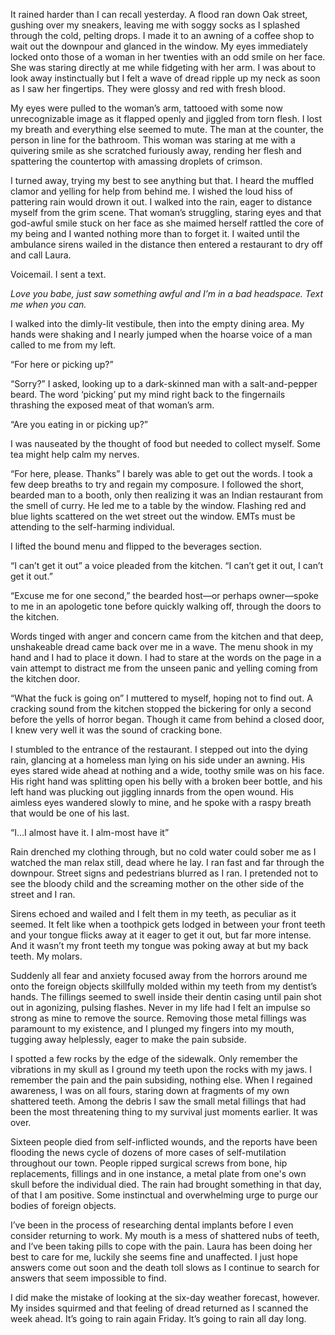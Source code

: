 It rained harder than I can recall yesterday. A flood ran down Oak street, gushing over my sneakers, leaving me with soggy socks as I splashed through the cold, pelting drops. I made it to an awning of a coffee shop to wait out the downpour and glanced in the window. My eyes immediately locked onto those of a woman in her twenties with an odd smile on her face. She was staring directly at me while fidgeting with her arm. I was about to look away instinctually but I felt a wave of dread ripple up my neck as soon as I saw her fingertips. They were glossy and red with fresh blood.

My eyes were pulled to the woman’s arm, tattooed with some now unrecognizable image as it flapped openly and jiggled from torn flesh. I lost my breath and everything else seemed to mute. The man at the counter, the person in line for the bathroom. This woman was staring at me with a quivering smile as she scratched furiously away, rending her flesh and spattering the countertop with amassing droplets of crimson.

I turned away, trying my best to see anything but that. I heard the muffled clamor and yelling for help from behind me. I wished the loud hiss of pattering rain would drown it out. I walked into the rain, eager to distance myself from the grim scene. That woman’s struggling, staring eyes and that god-awful smile stuck on her face as she maimed herself rattled the core of my being and I wanted nothing more than to forget it. I waited until the ambulance sirens wailed in the distance then entered a restaurant to dry off and call Laura.

Voicemail. I sent a text. 

*Love you babe, just saw something awful and I’m in a bad headspace. Text me when you can.*

I walked into the dimly-lit vestibule, then into the empty dining area. My hands were shaking and I nearly jumped when the hoarse voice of a man called to me from my left.

“For here or picking up?”

“Sorry?” I asked, looking up to a dark-skinned man with a salt-and-pepper beard. The word ‘picking’ put my mind right back to the fingernails thrashing the exposed meat of that woman’s arm.

“Are you eating in or picking up?”

I was nauseated by the thought of food but needed to collect myself. Some tea might help calm my nerves.

“For here, please. Thanks” I barely was able to get out the words. I took a few deep breaths to try and regain my composure. I followed the short, bearded man to a booth, only then realizing it was an Indian restaurant from the smell of curry. He led me to a table by the window. Flashing red and blue lights scattered on the wet street out the window. EMTs must be attending to the self-harming individual.

I lifted the bound menu and flipped to the beverages section. 

“I can’t get it out” a voice pleaded from the kitchen. “I can’t get it out, I can’t get it out.”

“Excuse me for one second,” the bearded host—or perhaps owner—spoke to me in an apologetic tone before quickly walking off, through the doors to the kitchen.

Words tinged with anger and concern came from the kitchen and that deep, unshakeable dread came back over me in a wave. The menu shook in my hand and I had to place it down. I had to stare at the words on the page in a vain attempt to distract me from the unseen panic and yelling coming from the kitchen door.

“What the fuck is going on” I muttered to myself, hoping not to find out. A cracking sound from the kitchen stopped the bickering for only a second before the yells of horror began. Though it came from behind a closed door, I knew very well it was the sound of cracking bone.

I stumbled to the entrance of the restaurant. I stepped out into the dying rain, glancing at a homeless man lying on his side under an awning. His eyes stared wide ahead at nothing and a wide, toothy smile was on his face. His right hand was splitting open his belly with a broken beer bottle, and his left hand was plucking out jiggling innards from the open wound. His aimless eyes wandered slowly to mine, and he spoke with a raspy breath that would be one of his last.

“I…I almost have it. I alm-most have it” 

Rain drenched my clothing through, but no cold water could sober me as I watched the man relax still, dead where he lay. I ran fast and far through the downpour. Street signs and pedestrians blurred as I ran. I pretended not to see the bloody child and the screaming mother on the other side of the street and I ran.

Sirens echoed and wailed and I felt them in my teeth, as peculiar as it seemed. It felt like when a toothpick gets lodged in between your front teeth and your tongue flicks away at it eager to get it out, but far more intense. And it wasn’t my front teeth my tongue was poking away at but my back teeth. My molars.

Suddenly all fear and anxiety focused away from the horrors around me onto the foreign objects skillfully molded within my teeth from my dentist’s hands. The fillings seemed to swell inside their dentin casing until pain shot out in agonizing, pulsing flashes. Never in my life had I felt an impulse so strong as mine to remove the source. Removing those metal fillings was paramount to my existence, and I plunged my fingers into my mouth, tugging away helplessly, eager to make the pain subside.

I spotted a few rocks by the edge of the sidewalk. Only remember the vibrations in my skull as I ground my teeth upon the rocks with my jaws. I remember the pain and the pain subsiding, nothing else. When I regained awareness, I was on all fours, staring down at fragments of my own shattered teeth. Among the debris I saw the small metal fillings that had been the most threatening thing to my survival just moments earlier. It was over.

Sixteen people died from self-inflicted wounds, and the reports have been flooding the news cycle of dozens of more cases of self-mutilation throughout our town. People ripped surgical screws from bone, hip replacements, fillings and in one instance, a metal plate from one's own skull before the individual died. The rain had brought something in that day, of that I am positive. Some instinctual and overwhelming urge to purge our bodies of foreign objects.

I’ve been in the process of researching dental implants before I even consider returning to work. My mouth is a mess of shattered nubs of teeth, and I’ve been taking pills to cope with the pain. Laura has been doing her best to care for me, luckily she seems fine and unaffected. I just hope answers come out soon and the death toll slows as I continue to search for answers that seem impossible to find.

I did make the mistake of looking at the six-day weather forecast, however. My insides squirmed and that feeling of dread returned as I scanned the week ahead. It’s going to rain again Friday. It’s going to rain all day long.